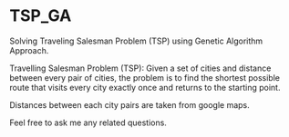 # TSP_GA
Solving Traveling Salesman Problem (TSP) using Genetic Algorithm Approach.

Travelling Salesman Problem (TSP): Given a set of cities and distance between every pair of cities, the problem is to find the shortest possible route that visits every city exactly once and returns to the starting point.

Distances between each city pairs are taken from google maps.

Feel free to ask me any related questions.
